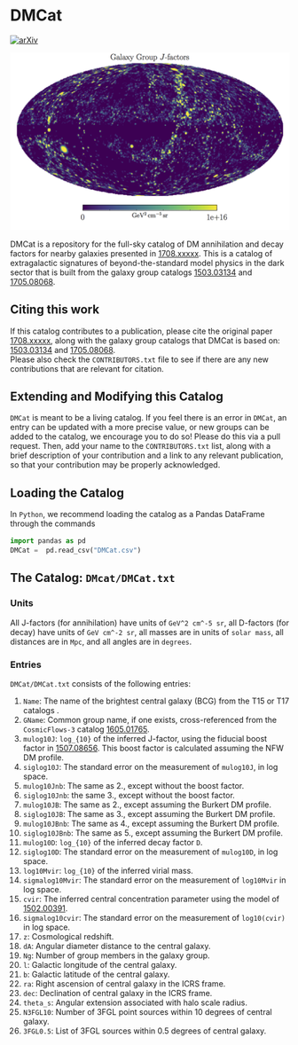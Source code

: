 # DMCat

[![arXiv](https://img.shields.io/badge/arXiv-1708.xxxxx%20-green.svg)](https://arxiv.org/abs/1708.xxxxx)

![Full Sky J](https://github.com/bsafdi/DMCat/blob/master/plots/jfactors.png "Full Sky Map of Extragalactic J-factors")

DMCat is a repository for the full-sky catalog of DM annihilation and decay factors for nearby galaxies presented in [1708.xxxxx](https://arxiv.org/abs/1708.xxxxx). 
This is a catalog of extragalactic signatures of beyond-the-standard model physics in the dark sector 
that is built from the galaxy group catalogs [1503.03134](https://arxiv.org/abs/1503.03134) and 
[1705.08068](https://arxiv.org/abs/1705.08068).

## Citing this work

If this catalog contributes to a publication, please cite the original paper 
[1708.xxxxx](https://arxiv.org/abs/1708.xxxxx), along with the galaxy group catalogs that DMCat is based on: [1503.03134](https://arxiv.org/abs/1503.03134) and 
[1705.08068](https://arxiv.org/abs/1705.08068).  
Please also check the `CONTRIBUTORS.txt` file to see if there are any new contributions that are relevant for citation.

## Extending and Modifying this Catalog

`DMCat` is meant to be a living catalog.  If you feel there is an error in `DMCat`, an entry can be updated with a more precise value, or new groups can be added to the catalog, we encourage you to do so!  Please do this via a pull request.  Then, add your name to the `CONTRIBUTORS.txt` list, along with a brief description of your contribution and a link to any relevant publication, so that your contribution may be properly acknowledged.   

## Loading the Catalog

In `Python`, we recommend loading the catalog as a Pandas DataFrame through the commands

```python
import pandas as pd
DMCat =  pd.read_csv("DMCat.csv")
```

## The Catalog: `DMcat/DMCat.txt`

### Units

All J-factors (for annihilation) have units of `GeV^2 cm^-5 sr`, all D-factors (for decay) have units of `GeV cm^-2 sr`, all masses are in units of `solar mass`, all distances are in `Mpc`, and all angles are in `degrees`.

### Entries

`DMCat/DMCat.txt` consists of the following entries:
	
1. `Name`: The name of the brightest central galaxy (BCG) from the T15 or T17 catalogs .
2. `GName`: Common group name, if one exists, cross-referenced from the `CosmicFlows-3` catalog [1605.01765](https://arxiv.org/abs/1605.01765).
3. `mulog10J`: `log_{10}` of the inferred J-factor, using the fiducial boost factor in [1507.08656](https://arxiv.org/abs/1507.08656).  This boost factor is calculated assuming the NFW DM profile.
4. `siglog10J`: The standard error on the measurement of `mulog10J`, in log space.
5. `mulog10Jnb`: The same as 2., except without the boost factor.
6. `siglog10Jnb`: the same 3., except without the boost factor.
7. `mulog10JB`: The same as 2., except assuming the Burkert DM profile.
8. `siglog10JB`: The same as 3., except assuming the Burkert DM profile.
9. `mulog10JBnb`: The same as 4., except assuming the Burkert DM profile.
10. `siglog10JBnb`: The same as 5., except assuming the Burkert DM profile.
11. `mulog10D`: `log_{10}` of the inferred decay factor `D`.
12. `siglog10D`: The standard error on the measurement of `mulog10D`, in log space.
13. `log10Mvir`: `log_{10}` of the inferred virial mass.
14. `sigmalog10Mvir`: The standard error on the measurement of `log10Mvir` in log space.
15. `cvir`: The inferred central concentration parameter using the model of [1502.00391](https://arxiv.org/abs/1502.00391).
16. `sigmalog10cvir`: The standard error on the measurement of `log10(cvir)` in log space.
17. `z`: Cosmological redshift.
18. `dA`: Angular diameter distance to the central galaxy.
19. `Ng`: Number of group members in the galaxy group.
20. `l`: Galactic longitude of the central galaxy.
21. `b`: Galactic latitude of the central galaxy.
22. `ra`: Right ascension of central galaxy in the ICRS frame.
23. `dec`: Declination of central galaxy in the ICRS frame.
24. `theta_s`: Angular extension associated with halo scale radius.
25. `N3FGL10`: Number of 3FGL point sources within 10 degrees of central galaxy.
26. `3FGL0.5`: List of 3FGL sources within 0.5 degrees of central galaxy.

